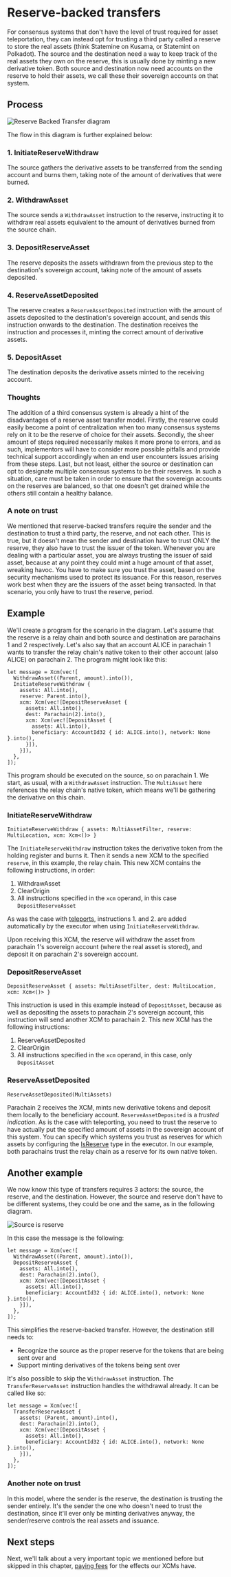 # Reserve-backed transfers

For consensus systems that don't have the level of trust required for asset teleportation, they can
instead opt for trusting a third party called a reserve to store the real assets (think Statemine on
Kusama, or Statemint on Polkadot). The source and the destination need a way to keep track of the
real assets they own on the reserve, this is usually done by minting a new derivative token. Both
source and destination now need accounts on the reserve to hold their assets, we call these their
sovereign accounts on that system.

## Process

![Reserve Backed Transfer diagram](images/reserve_asset_transfer.png)

The flow in this diagram is further explained below:

### 1. InitiateReserveWithdraw

The source gathers the derivative assets to be transferred from the sending account and burns them,
taking note of the amount of derivatives that were burned.

### 2. WithdrawAsset

The source sends a `WithdrawAsset` instruction to the reserve, instructing it to withdraw real
assets equivalent to the amount of derivatives burned from the source chain.

### 3. DepositReserveAsset

The reserve deposits the assets withdrawn from the previous step to the destination's sovereign
account, taking note of the amount of assets deposited.

### 4. ReserveAssetDeposited

The reserve creates a `ReserveAssetDeposited` instruction with the amount of assets deposited to the
destination's sovereign account, and sends this instruction onwards to the destination. The
destination receives the instruction and processes it, minting the correct amount of derivative
assets.

### 5. DepositAsset

The destination deposits the derivative assets minted to the receiving account.

### Thoughts

The addition of a third consensus system is already a hint of the disadvantages of a reserve asset
transfer model. Firstly, the reserve could easily become a point of centralization when too many
consensus systems rely on it to be the reserve of choice for their assets. Secondly, the sheer
amount of steps required necessarily makes it more prone to errors, and as such, implementors will
have to consider more possible pitfalls and provide technical support accordingly when an end user
encounters issues arising from these steps. Last, but not least, either the source or destination
can opt to designate multiple consensus systems to be their reserves. In such a situation, care must
be taken in order to ensure that the sovereign accounts on the reserves are balanced, so that one
doesn't get drained while the others still contain a healthy balance.

### A note on trust

We mentioned that reserve-backed transfers require the sender and the destination to trust a third
party, the reserve, and not each other. This is true, but it doesn't mean the sender and destination
have to trust ONLY the reserve, they also have to trust the issuer of the token. Whenever you are
dealing with a particular asset, you are always trusting the issuer of said asset, because at any
point they could mint a huge amount of that asset, wreaking havoc. You have to make sure you trust
the asset, based on the security mechanisms used to protect its issuance. For this reason, reserves
work best when they are the issuers of the asset being transacted. In that scenario, you only have
to trust the reserve, period.

## Example

We'll create a program for the scenario in the diagram. Let's assume that the reserve is a relay
chain and both source and destination are parachains 1 and 2 respectively. Let's also say that an
account ALICE in parachain 1 wants to transfer the relay chain's native token to their other account
(also ALICE) on parachain 2. The program might look like this:

```rust,noplayground
let message = Xcm(vec![
  WithdrawAsset((Parent, amount).into()),
  InitiateReserveWithdraw {
    assets: All.into(),
    reserve: Parent.into(),
    xcm: Xcm(vec![DepositReserveAsset {
      assets: All.into(),
      dest: Parachain(2).into(),
      xcm: Xcm(vec![DepositAsset {
        assets: All.into(),
        beneficiary: AccountId32 { id: ALICE.into(), network: None }.into(),
      }]),
    }]),
  },
]);
```

This program should be executed on the source, so on parachain 1. We start, as usual, with a
`WithdrawAsset` instruction. The `MultiAsset` here references the relay chain's native token, which
means we'll be gathering the derivative on this chain.

### InitiateReserveWithdraw

```rust,noplayground
InitiateReserveWithdraw { assets: MultiAssetFilter, reserve: MultiLocation, xcm: Xcm<()> }
```

The `InitiateReserveWithdraw` instruction takes the derivative token from the holding register and
burns it. Then it sends a new XCM to the specified `reserve`, in this example, the relay chain. This
new XCM contains the following instructions, in order:

1. WithdrawAsset
2. ClearOrigin
3. All instructions specified in the `xcm` operand, in this case `DepositReserveAsset`

As was the case with [teleports](teleports.md), instructions 1. and 2. are added automatically by
the executor when using `InitiateReserveWithdraw`.

Upon receiving this XCM, the reserve will withdraw the asset from parachain 1's sovereign account
(where the real asset is stored), and deposit it on parachain 2's sovereign account.

### DepositReserveAsset

```rust,noplayground
DepositReserveAsset { assets: MultiAssetFilter, dest: MultiLocation, xcm: Xcm<()> }
```

This instruction is used in this example instead of `DepositAsset`, because as well as depositing
the assets to parachain 2's sovereign account, this instruction will send another XCM to
parachain 2. This new XCM has the following instructions:

1. ReserveAssetDeposited
2. ClearOrigin
3. All instructions specified in the `xcm` operand, in this case, only `DepositAsset`

### ReserveAssetDeposited

```rust,noplayground
ReserveAssetDeposited(MultiAssets)
```

Parachain 2 receives the XCM, mints new derivative tokens and deposit them locally to the
beneficiary account. `ReserveAssetDeposited` is a _trusted indication_. As is the case with
teleporting, you need to trust the reserve to have actually put the specified amount of assets in
the sovereign account of this system. You can specify which systems you trust as reserves for which
assets by configuring the [IsReserve](../../executor_config/index.md) type in the executor. In our
example, both parachains trust the relay chain as a reserve for its own native token.

## Another example

We now know this type of transfers requires 3 actors: the source, the reserve, and the destination.
However, the source and reserve don't have to be different systems, they could be one and the same,
as in the following diagram.

![Source is reserve](images/source_is_reserve.png)

In this case the message is the following:

```rust,noplayground
let message = Xcm(vec![
  WithdrawAsset((Parent, amount).into()),
  DepositReserveAsset {
    assets: All.into(),
    dest: Parachain(2).into(),
    xcm: Xcm(vec![DepositAsset {
      assets: All.into(),
      beneficiary: AccountId32 { id: ALICE.into(), network: None }.into(),
    }]),
  },
]);
```

This simplifies the reserve-backed transfer. However, the destination still needs to:

- Recognize the source as the proper reserve for the tokens that are being sent over and
- Support minting derivatives of the tokens being sent over

It's also possible to skip the `WithdrawAsset` instruction. The `TransferReserveAsset` instruction
handles the withdrawal already. It can be called like so:

```rust,noplayground
let message = Xcm(vec![
  TransferReserveAsset {
    assets: (Parent, amount).into(),
    dest: Parachain(2).into(),
    xcm: Xcm(vec![DepositAsset {
      assets: All.into(),
      beneficiary: AccountId32 { id: ALICE.into(), network: None }.into(),
    }]),
  },
]);
```

### Another note on trust

In this model, where the sender is the reserve, the destination is trusting the sender entirely.
It's the sender the one who doesn't need to trust the destination, since it'll ever only be minting
derivatives anyway, the sender/reserve controls the real assets and issuance.

## Next steps

Next, we'll talk about a very important topic we mentioned before but skipped in this chapter,
[paying fees](../fees/index.html) for the effects our XCMs have.
